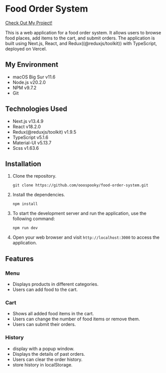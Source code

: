 # Food Order System
<a href="https://food-order-system-flax.vercel.app/">Check Out My Project!</a>


This is a web application for a food order system. It allows users to browse food places, add items to the cart, and submit orders. The application is built using Next.js, React, and Redux((@reduxjs/toolkit)) with TypeScript, deployed on Vercel.



## My Environment
- macOS Big Sur v11.6
- Node.js v20.2.0
- NPM v9.7.2
- Git
  
## Technologies Used

- Next.js v13.4.9
- React v18.2.0
- Redux(@reduxjs/toolkit) v1.9.5
- TypeScript v5.1.6
- Material-UI v5.13.7
- Scss v1.63.6
  
## Installation

1. Clone the repository.
   ```
   git clone https://github.com/ooospooky/food-order-system.git
   ```
2. Install the dependencies.
   ```
   npm install
   ```
3. To start the development server and run the application, use the following command:
   ```
   npm run dev
   ```
4. Open your web browser and visit `http://localhost:3000` to access the application.

## Features

### Menu

- Displays products in different categories.
- Users can add food to the cart.

### Cart

- Shows all added food items in the cart.
- Users can change the number of food items or remove them.
- Users can submit their orders.

### History

- display with a popup window.
- Displays the details of past orders.
- Users can clear the order history.
- store history in localStorage.

